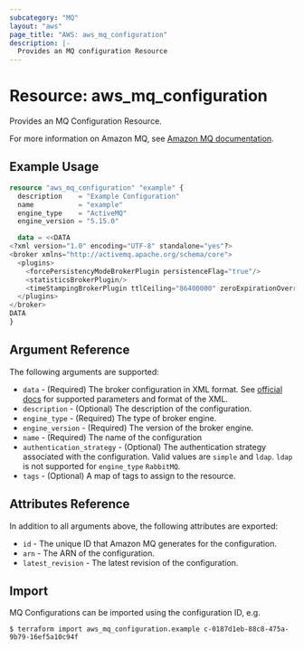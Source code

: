 ```yaml
---
subcategory: "MQ"
layout: "aws"
page_title: "AWS: aws_mq_configuration"
description: |-
  Provides an MQ configuration Resource
---
```


# Resource: aws_mq_configuration

Provides an MQ Configuration Resource.

For more information on Amazon MQ, see [Amazon MQ documentation](https://docs.aws.amazon.com/amazon-mq/latest/developer-guide/welcome.html).

## Example Usage

```terraform
resource "aws_mq_configuration" "example" {
  description    = "Example Configuration"
  name           = "example"
  engine_type    = "ActiveMQ"
  engine_version = "5.15.0"

  data = <<DATA
<?xml version="1.0" encoding="UTF-8" standalone="yes"?>
<broker xmlns="http://activemq.apache.org/schema/core">
  <plugins>
    <forcePersistencyModeBrokerPlugin persistenceFlag="true"/>
    <statisticsBrokerPlugin/>
    <timeStampingBrokerPlugin ttlCeiling="86400000" zeroExpirationOverride="86400000"/>
  </plugins>
</broker>
DATA
}
```

## Argument Reference

The following arguments are supported:

* `data` - (Required) The broker configuration in XML format.
  See [official docs](https://docs.aws.amazon.com/amazon-mq/latest/developer-guide/amazon-mq-broker-configuration-parameters.html)
  for supported parameters and format of the XML.
* `description` - (Optional) The description of the configuration.
* `engine_type` - (Required) The type of broker engine.
* `engine_version` - (Required) The version of the broker engine.
* `name` - (Required) The name of the configuration
* `authentication_strategy` - (Optional) The authentication strategy associated with the configuration. Valid values are `simple` and `ldap`. `ldap` is not supported for `engine_type` `RabbitMQ`.
* `tags` - (Optional) A map of tags to assign to the resource.

## Attributes Reference

In addition to all arguments above, the following attributes are exported:

* `id` - The unique ID that Amazon MQ generates for the configuration.
* `arn` - The ARN of the configuration.
* `latest_revision` - The latest revision of the configuration.

## Import

MQ Configurations can be imported using the configuration ID, e.g.

```
$ terraform import aws_mq_configuration.example c-0187d1eb-88c8-475a-9b79-16ef5a10c94f
```
